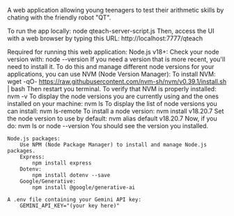A web application allowing young teenagers to test their arithmetic skills by chating with the friendly robot "QT".

To run the app locally:
    node qteach-server-script.js
Then, access the UI with a web browser by typing this URL:
    http://localhost:7777/qteach


Required for running this web application:
    Node.js v18+:
        Check your node version with:
            node --version
        If you need a version that is more recent, you'll need to install it.
        To do this and manage different node versions for your applications, you can use NVM (Node Version Manager):
            To install NVM:
                wget -qO- https://raw.githubusercontent.com/nvm-sh/nvm/v0.39.1/install.sh | bash
            Then restart you terminal.
            To verify that NVM is properly installed:
                nvm -v
            To display the node versions you are currently using and the ones installed on your machine:
                nvm ls
            To display the list of node versions you can install:
                nvm ls-remote
            To install a node version:
                nvm install v18.20.7
            Set the node version to use by default:
                nvm alias default v18.20.7
            Now, if you do:
                nvm ls
                or
                node --version
            You should see the version you installed.

    Node.js packages:
        Use NPM (Node Package Manager) to install and manage Node.js packages.
        Express:
            npm install express
        Dotenv:
            npm install dotenv --save
        Google/Generative:
            npm install @google/generative-ai
    
    A .env file containing your Gemini API key:
        GEMINI_API_KEY="(your key here)"

